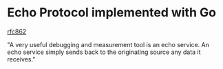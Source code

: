 # Echo Protocol implemented with Go

[rfc862](https://datatracker.ietf.org/doc/html/rfc862)

"A very useful debugging and measurement tool is an echo service.  An
echo service simply sends back to the originating source any data it
receives."